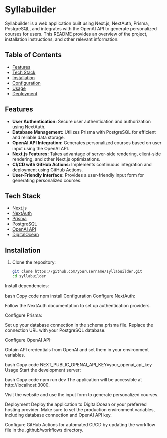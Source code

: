 # Syllabuilder

Syllabuilder is a web application built using Next.js, NextAuth, Prisma, PostgreSQL, and integrates with the OpenAI API to generate personalized courses for users. This README provides an overview of the project, installation instructions, and other relevant information.

## Table of Contents

- [Features](#features)
- [Tech Stack](#tech-stack)
- [Installation](#installation)
- [Configuration](#configuration)
- [Usage](#usage)
- [Deployment](#deployment)


## Features

- **User Authentication:** Secure user authentication and authorization using NextAuth.
- **Database Management:** Utilizes Prisma with PostgreSQL for efficient and reliable data storage.
- **OpenAI API Integration:** Generates personalized courses based on user input using the OpenAI API.
- **Next.js Features:** Takes advantage of server-side rendering, client-side rendering, and other Next.js optimizations.
- **CI/CD with GitHub Actions:** Implements continuous integration and deployment using GitHub Actions.
- **User-Friendly Interface:** Provides a user-friendly input form for generating personalized courses.

## Tech Stack

- [Next.js](https://nextjs.org/)
- [NextAuth](https://next-auth.js.org/)
- [Prisma](https://www.prisma.io/)
- [PostgreSQL](https://www.postgresql.org/)
- [OpenAI API](https://beta.openai.com/)
- [DigitalOcean](https://www.digitalocean.com/)

## Installation

1. Clone the repository:

   ```bash
   git clone https://github.com/yourusername/syllabuilder.git
   cd syllabuilder

Install dependencies:

bash
Copy code
npm install
Configuration
Configure NextAuth:

Follow the NextAuth documentation to set up authentication providers.

Configure Prisma:

Set up your database connection in the schema.prisma file. Replace the connection URL with your PostgreSQL database.

Configure OpenAI API:

Obtain API credentials from OpenAI and set them in your environment variables.

bash
Copy code
NEXT_PUBLIC_OPENAI_API_KEY=your_openai_api_key
Usage
Start the development server:

bash
Copy code
npm run dev
The application will be accessible at http://localhost:3000.

Visit the website and use the input form to generate personalized courses.

Deployment
Deploy the application to DigitalOcean or your preferred hosting provider. Make sure to set the production environment variables, including database connection and OpenAI API key.

Configure GitHub Actions for automated CI/CD by updating the workflow file in the .github/workflows directory.
